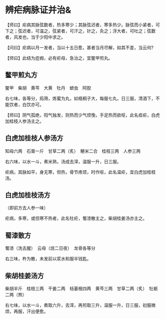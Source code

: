 # 辨疟病脉证并治&



【师曰】疟病其脉弦数者，热多寒少；其脉弦迟者，寒多热少。脉弦而小紧者，可下之；弦迟者，可温之，弦紧者，可汗之，针之，灸之；浮大者，可吐之；弦数者，风发也，当于少阳中求之。

【问曰】疟病以月一发者，当以十五日愈，甚者当月尽解，如其不差，当云何?

【师曰】此结为症瘕，必有疟母，急治之，宜鳖甲煎丸。

## 鳖甲煎丸方

鳖甲　柴胡　黄芩　大黄　牡丹　蟅虫　阿胶

右七味，各等分，捣筛，炼蜜为丸，如梧桐子大，每服七丸，日三服，清酒下，不能饮者，白饮亦可。

【师曰】阴气孤绝，阳气独发，则热而少气烦悗，手足热而欲呕，此名疸疟，白虎加桂枝人参汤主之。

## 白虎加桂枝人参汤方

知母六两　石膏一斤　甘草二两（炙）　粳米二合　桂枝三两　人参三两

右六味，以水一斗，煮米熟，汤成去滓，温服一升，日三服。

疟病，其脉如平，身无寒，但热，骨节疼烦，时作呕，此名温疟，宜白虎加桂枝汤。

## 白虎加桂枝汤方

（即前方去人参一味）

疟病，多寒，或但寒不热者，此名牡疟，蜀漆散主之，柴胡桂姜汤亦主之。

## 蜀漆散方

蜀漆（洗去腥）　云母（烧二日夜）　龙骨各等分

右三味，杵为散，未发前以浆水和服半钱匙。

## 柴胡桂姜汤方

柴胡半斤　桂枝三两　干姜二两　栝蒌根四两　黄芩三两　甘草二两（炙）　牡蛎二两（熬）

右七味，以水一斗，煮取六升，去滓，再煎取三升，温服一升，日三服，初服微烦，再服，汗出便愈。